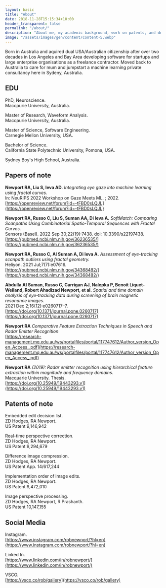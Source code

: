 ```yaml
---
layout: basic
title: "About"
date: 2018-11-28T15:15:34+10:00
header_transparent: false
permalink: "/about/"
description: "About me, my academic background, work on patents, and domain expertise."
image: "/assets/images/gen/content/content-5.webp"
---
```


Born in Australia and aquired dual USA/Australian citizenship after over two decades in Los Angeles and Bay Area developing software for startups and large enterprise organisations as a freelance contractor. Moved back to Australia to care for mum and jumpstart a machine learning private consultancy here in Sydeny, Australia. 

## EDU

PhD, Neuroscience.  
Macqaurie University, Australia.

Master of Research, Waveform Analysis.  
Macqaurie University, Australia.

Master of Science, Software Engineering.  
Carnegie Mellon University, USA.

Bachelor of Science.  
California State Polytechnic University, Pomona, USA.

Sydney Boy's High School, Australia.

## Papers of note

__Newport RA, Liu S, Ieva AD.__ _Integrating eye gaze into machine learning using fractal curves._  
In: NeuRIPS 2022 Workshop on Gaze Meets ML. ; 2022.  
[https://openreview.net/forum?id=-tFBD0sLQJL](https://openreview.net/forum?id=-tFBD0sLQJL)

__Newport RA, Russo C, Liu S, Suman AA, Di Ieva A.__ _SoftMatch: Comparing Scanpaths Using Combinatorial Spatio-Temporal Sequences with Fractal Curves._  
Sensors (Basel). 2022 Sep 30;22(19):7438. doi: 10.3390/s22197438.  
[https://pubmed.ncbi.nlm.nih.gov/36236535/](https://pubmed.ncbi.nlm.nih.gov/36236535/)

__Newport RA, Russo C, Al Suman A, Di Ieva A.__ _Assessment of eye-tracking scanpath outliers using fractal geometry._  
Heliyon. 2021 Jul;7(7):e07616.  
‌[https://pubmed.ncbi.nlm.nih.gov/34368482/](https://pubmed.ncbi.nlm.nih.gov/34368482/)

__Abdulla Al Suman, Russo C, Carrigan AJ, Nalepka P, Benoit Liquet-Weiland, Robert Ahadizad Newport, et al.__ _Spatial and time domain analysis of eye-tracking data during screening of brain magnetic resonance images._  
2021 Dec 2;16(12):e0260717–7.  
[https://doi.org/10.1371/journal.pone.0260717](https://doi.org/10.1371/journal.pone.0260717)

__Newport RA__ _Comparative Feature Extraction Techniques in Speech and Radar Emitter Recognition_  
[https://research-management.mq.edu.au/ws/portalfiles/portal/117747612/Author_version_Open_Access_.pdf](https://research-management.mq.edu.au/ws/portalfiles/portal/117747612/Author_version_Open_Access_.pdf)

__Newport RA__ _(2019): Radar emitter recognition using hierarchical feature extraction within magnitude and frequency domains._  
Macquarie University. Thesis.  
[https://doi.org/10.25949/19443293.v1](https://doi.org/10.25949/19443293.v1)

## Patents of note

Embedded edit decision list.  
ZD Hodges, RA Newport.  
US Patent 9,146,942

Real-time perspective correction.  
ZD Hodges, RA Newport.  
US Patent 9,294,679

Difference image compression.  
ZD Hodges, RA Newport.  
US Patent App. 14/617,244

Implementation order of image edits.     
ZD Hodges, RA Newport.  
US Patent 9,472,010

Image perspective processing.  
ZD Hodges, RA Newport, R Prashanth.  
US Patent 10,147,155

## Social Media

Instagram.  
[https://www.instagram.com/robnewport/?hl=en](https://www.instagram.com/robnewport/?hl=en)

Linked In.  
[https://www.linkedin.com/in/robnewport/](https://www.linkedin.com/in/robnewport/)

VSCO.  
[https://vsco.co/rob/gallery](https://vsco.co/rob/gallery)

